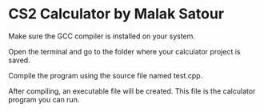 # CS2 Calculator by Malak Satour 
Make sure the GCC compiler is installed on your system.

Open the terminal and go to the folder where your calculator project is saved.

Compile the program using the source file named test.cpp.

After compiling, an executable file will be created. This file is the calculator program you can run.
